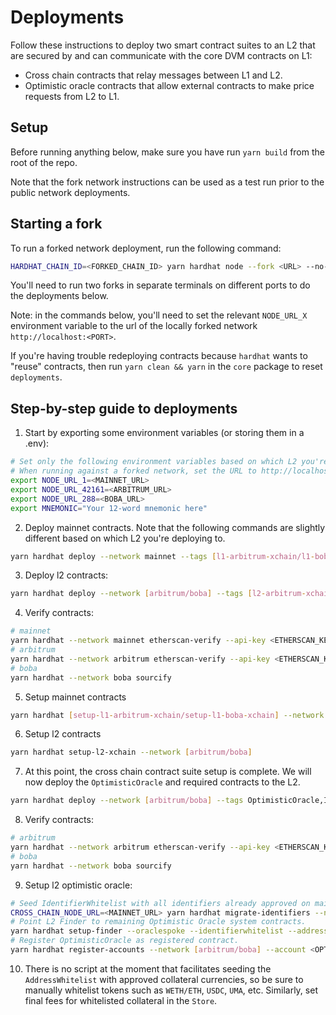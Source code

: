 # Deployments

Follow these instructions to deploy two smart contract suites to an L2 that are secured by and can communicate with the core DVM contracts on L1:

- Cross chain contracts that relay messages between L1 and L2.
- Optimistic oracle contracts that allow external contracts to make price requests from L2 to L1.

## Setup

Before running anything below, make sure you have run `yarn build` from the root of the repo.

Note that the fork network instructions can be used as a test run prior to the public network
deployments.

## Starting a fork

To run a forked network deployment, run the following command:

```sh
HARDHAT_CHAIN_ID=<FORKED_CHAIN_ID> yarn hardhat node --fork <URL> --no-deploy --port <PORT>
```

You'll need to run two forks in separate terminals on different ports to do the deployments below.

Note: in the commands below, you'll need to set the relevant `NODE_URL_X` environment variable to the url of the locally forked network `http://localhost:<PORT>`.

If you're having trouble redeploying contracts because `hardhat` wants to "reuse" contracts, then run `yarn clean && yarn` in the `core` package to reset `deployments`.

## Step-by-step guide to deployments

1. Start by exporting some environment variables (or storing them in a .env):

```sh
# Set only the following environment variables based on which L2 you're deploying to. For example, if you're deploying to mainnet and arbitrum, set NODE_URL_1 and NODE_URL_42161.
# When running against a forked network, set the URL to http://localhost:<PORT>
export NODE_URL_1=<MAINNET_URL>
export NODE_URL_42161=<ARBITRUM_URL>
export NODE_URL_288=<BOBA_URL>
export MNEMONIC="Your 12-word mnemonic here"
```

2. Deploy mainnet contracts. Note that the following commands are slightly different based on which L2 you're deploying to.

```sh
yarn hardhat deploy --network mainnet --tags [l1-arbitrum-xchain/l1-boba-xchain]
```

3. Deploy l2 contracts:

```sh
yarn hardhat deploy --network [arbitrum/boba] --tags [l2-arbitrum-xchain/l2-boba-xchain],Registry
```

4. Verify contracts:

```sh
# mainnet
yarn hardhat --network mainnet etherscan-verify --api-key <ETHERSCAN_KEY> --license GPL-3.0 --force-license
# arbitrum
yarn hardhat --network arbitrum etherscan-verify --api-key <ETHERSCAN_KEY> --license GPL-3.0 --force-license
# boba
yarn hardhat --network boba sourcify
```

5. Setup mainnet contracts

```sh
yarn hardhat [setup-l1-arbitrum-xchain/setup-l1-boba-xchain] --network mainnet
```

6. Setup l2 contracts

```sh
yarn hardhat setup-l2-xchain --network [arbitrum/boba]
```

7. At this point, the cross chain contract suite setup is complete. We will now deploy the `OptimisticOracle` and required contracts to the L2.

```sh
yarn hardhat deploy --network [arbitrum/boba] --tags OptimisticOracle,IdentifierWhitelist,AddressWhitelist,Store
```

8. Verify contracts:

```sh
# arbitrum
yarn hardhat --network arbitrum etherscan-verify --api-key <ETHERSCAN_KEY> --license GPL-3.0 --force-license
# boba
yarn hardhat --network boba sourcify
```

9. Setup l2 optimistic oracle:

```sh
# Seed IdentifierWhitelist with all identifiers already approved on mainnet. Note the --from address is the IdentifierWhitelist deployed on mainnet.
CROSS_CHAIN_NODE_URL=<MAINNET_URL> yarn hardhat migrate-identifiers --network [arbitrum/boba] --from 0xcF649d9Da4D1362C4DAEa67573430Bd6f945e570 --crosschain true
# Point L2 Finder to remaining Optimistic Oracle system contracts.
yarn hardhat setup-finder --oraclespoke --identifierwhitelist --addresswhitelist --optimisticoracle --store --network [arbitrum/boba]
# Register OptimisticOracle as registered contract.
yarn hardhat register-accounts --network [arbitrum/boba] --account <OPTIMISTIC_ORACLE_ADDRESS>
```

10. There is no script at the moment that facilitates seeding the `AddressWhitelist` with approved collateral currencies, so be sure to manually whitelist tokens such as `WETH/ETH`, `USDC`, `UMA`, etc. Similarly, set final fees for whitelisted collateral in the `Store`.
